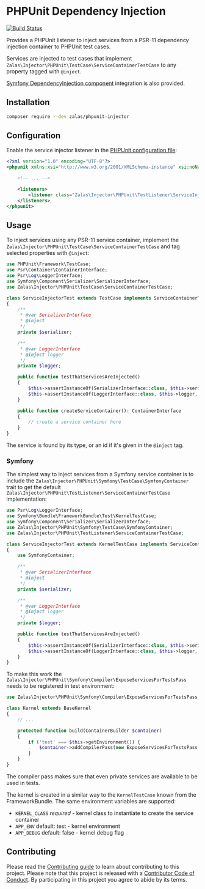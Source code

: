# PHPUnit Dependency Injection

[![Build Status](https://travis-ci.org/jakzal/phpunit-injector.svg?branch=master)](https://travis-ci.org/jakzal/phpunit-injector)

Provides a PHPUnit listener to inject services from a PSR-11 dependency injection container to PHPUnit test cases.

Services are injected to test cases that implement `Zalas\Injector\PHPUnit\TestCase\ServiceContainerTestCase`
to any property tagged with `@inject`.

[Symfony DependencyInjection component](https://github.com/symfony/dependency-injection) integration is also provided.

## Installation

```bash
composer require --dev zalas/phpunit-injector
```

## Configuration

Enable the service injector listener
in the [PHPUnit configuration file](https://phpunit.de/manual/current/en/appendixes.configuration.html):

```xml
<?xml version="1.0" encoding="UTF-8"?>
<phpunit xmlns:xsi="http://www.w3.org/2001/XMLSchema-instance" xsi:noNamespaceSchemaLocation="https://schema.phpunit.de/7.0/phpunit.xsd">

    <!-- ... -->

    <listeners>
        <listener class="Zalas\Injector\PHPUnit\TestListener\ServiceInjectorListener" />
    </listeners>
</phpunit>
```

## Usage

To inject services using any PSR-11 service container, implement the `Zalas\Injector\PHPUnit\TestCase\ServiceContainerTestCase`
and tag selected properties with `@inject`:

```php
use PHPUnit\Framework\TestCase;
use Psr\Container\ContainerInterface;
use Psr\Log\LoggerInterface;
use Symfony\Component\Serializer\SerializerInterface;
use Zalas\Injector\PHPUnit\TestCase\ServiceContainerTestCase;

class ServiceInjectorTest extends TestCase implements ServiceContainerTestCase
{
    /**
     * @var SerializerInterface
     * @inject
     */
    private $serializer;

    /**
     * @var LoggerInterface
     * @inject logger
     */
    private $logger;

    public function testThatServicesAreInjected()
    {
        $this->assertInstanceOf(SerializerInterface::class, $this->serializer, 'The service is injectd by its type');
        $this->assertInstanceOf(LoggerInterface::class, $this->logger, 'The service is injected by its id');
    }

    public function createServiceContainer(): ContainerInterface
    {
        // create a service container here
    }
}
```

The service is found by its type, or an id if it's given in the `@inject` tag.

### Symfony

The simplest way to inject services from a Symfony service container is to include
the `Zalas\Injector\PHPUnit\Symfony\TestCase\SymfonyContainer` trait to get the default
`Zalas\Injector\PHPUnit\TestListener\ServiceContainerTestCase` implementation:

```php
use Psr\Log\LoggerInterface;
use Symfony\Bundle\FrameworkBundle\Test\KernelTestCase;
use Symfony\Component\Serializer\SerializerInterface;
use Zalas\Injector\PHPUnit\Symfony\TestCase\SymfonyContainer;
use Zalas\Injector\PHPUnit\TestListener\ServiceContainerTestCase;

class ServiceInjectorTest extends KernelTestCase implements ServiceContainerTestCase
{
    use SymfonyContainer;

    /**
     * @var SerializerInterface
     * @inject
     */
    private $serializer;

    /**
     * @var LoggerInterface
     * @inject logger
     */
    private $logger;

    public function testThatServicesAreInjected()
    {
        $this->assertInstanceOf(SerializerInterface::class, $this->serializer, 'The service is injectd by its type');
        $this->assertInstanceOf(LoggerInterface::class, $this->logger, 'The service is injected by its id');
    }
}
```

To make this work the `Zalas\Injector\PHPUnit\Symfony\Compiler\ExposeServicesForTestsPass` needs to be
registered in test environment:

```php
use Zalas\Injector\PHPUnit\Symfony\Compiler\ExposeServicesForTestsPass;

class Kernel extends BaseKernel
{
    // ...

    protected function build(ContainerBuilder $container)
    {
        if ('test' === $this->getEnvironment()) {
            $container->addCompilerPass(new ExposeServicesForTestsPass());
        }
    }
}
```

The compiler pass makes sure that even private services are available to be used in tests.

The kernel is created in a similar way to the `KernelTestCase` known from the FrameworkBundle.
The same environment variables are supported:

 * `KERNEL_CLASS` *required* - kernel class to instantiate to create the service container
 * `APP_ENV` default: test - kernel environment
 * `APP_DEBUG` default: false - kernel debug flag

## Contributing

Please read the [Contributing guide](CONTRIBUTING.md) to learn about contributing to this project.
Please note that this project is released with a [Contributor Code of Conduct](CODE_OF_CONDUCT.md).
By participating in this project you agree to abide by its terms.

